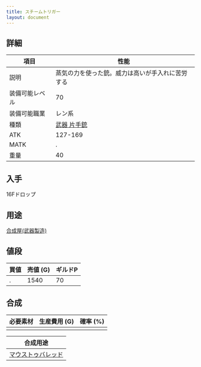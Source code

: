 ```yaml
---
title: スチームトリガー
layout: document
---
```

## 詳細


|項目|性能|
|---|---|
|説明|蒸気の力を使った銃。威力は高いが手入れに苦労する|
|装備可能レベル|70|
|装備可能職業|レン系|
|種類|[武器 片手銃](武器(片手銃))|
|ATK|127-169|
|MATK|.|
|重量|40|

## 入手

16Fドロップ

## 用途

[合成屋(武器製造)](合成屋(武器製造))

## 値段


|買値|売値 (G)|ギルドP|
|---|---|---|
|.|1540|70|

## 合成


|必要素材|生産費用 (G)|確率 (%)|
|---|---|---|
||||


|合成用途|
|---|
|[マウストゥバレッド](マウストゥバレッド)|

